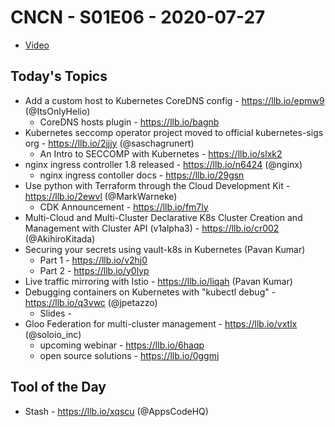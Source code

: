 # CNCN - S01E06 - 2020-07-27

- [Video](https://youtu.be/IWaNp-rz9i4)

## Today's Topics

- Add a custom host to Kubernetes CoreDNS config - https://llb.io/epmw9 (@ItsOnlyHelio)
  - CoreDNS hosts plugin - https://llb.io/bagnb
- Kubernetes seccomp operator project moved to official kubernetes-sigs org - https://llb.io/2jjjy (@saschagrunert)
  - An Intro to SECCOMP with Kubernetes - https://llb.io/slxk2
- nginx ingress controller 1.8 released - https://llb.io/n6424 (@nginx)
  - nginx ingress contoller docs - https://llb.io/29gsn
- Use python with Terraform through the Cloud Development Kit - https://llb.io/2ewvl (@MarkWarneke)
  - CDK Announcement - https://llb.io/fm7ly
- Multi-Cloud and Multi-Cluster Declarative K8s Cluster Creation and Management with Cluster API (v1alpha3) - https://llb.io/cr002 (@AkihiroKitada)
- Securing your secrets using vault-k8s in Kubernetes (Pavan Kumar)
  - Part 1 - https://llb.io/v2hj0
  - Part 2 - https://llb.io/y0lyp
- Live traffic mirroring with Istio - https://llb.io/liqah (Pavan Kumar)
- Debugging containers on Kubernetes with "kubectl debug" - https://llb.io/q3vwc (@jpetazzo)
  - Slides - 
- Gloo Federation for multi-cluster management - https://llb.io/vxtlx (@soloio_inc)
  - upcoming webinar - https://llb.io/6haqp
  - open source solutions - https://llb.io/0ggmj

## Tool of the Day

- Stash - https://llb.io/xqscu (@AppsCodeHQ)
